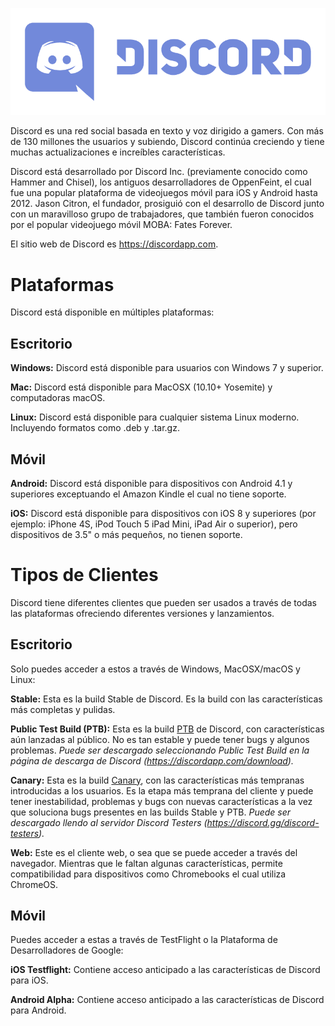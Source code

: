 <!-- TITLE: [ES] Discord -->

![Logo](/uploads/discord/logo.png "Logo")

Discord es una red social basada en texto y voz dirigido a gamers. Con más de 130 millones the usuarios y subiendo, Discord continúa creciendo y tiene muchas actualizaciones e increíbles características.

Discord está desarrollado por Discord Inc. (previamente conocido como Hammer and Chisel), los antiguos desarrolladores de OppenFeint, el cual fue una popular plataforma de videojuegos móvil para iOS y Android hasta 2012. Jason Citron, el fundador, prosiguió con el desarrollo de Discord junto con un maravilloso grupo de trabajadores, que también fueron conocidos por el popular videojuego móvil MOBA: Fates Forever.

El sitio web de Discord es https://discordapp.com.

# Plataformas
Discord está disponible en múltiples plataformas:

## Escritorio
**Windows:** Discord está disponible para usuarios con Windows 7 y superior.

**Mac:** Discord está disponible para MacOSX (10.10+ Yosemite) y computadoras macOS.

**Linux:** Discord está disponible para cualquier sistema Linux moderno. Incluyendo formatos como .deb y .tar.gz.

## Móvil
**Android:** Discord está disponible para dispositivos con Android 4.1 y superiores exceptuando el Amazon Kindle el cual no tiene soporte.

**iOS:** Discord está disponible para dispositivos con iOS 8 y superiores (por ejemplo: iPhone 4S, iPod Touch 5 iPad Mini, iPad Air o superior), pero dispositivos de 3.5" o más pequeños, no tienen soporte.

# Tipos de Clientes
Discord tiene diferentes clientes que pueden ser usados a través de todas las plataformas ofreciendo diferentes versiones y lanzamientos.

## Escritorio
Solo puedes acceder a estos a través de Windows, MacOSX/macOS y Linux:

**Stable:** Esta es la build Stable de Discord. Es la build con las características más completas y pulidas. 

**Public Test Build (PTB):** Esta es la build [PTB](/es/ptb) de Discord, con características aún lanzadas al público. No es tan estable y puede tener bugs y algunos problemas.
*Puede ser descargado seleccionando Public Test Build en la página de descarga de Discord (https://discordapp.com/download).*

**Canary:** Esta es la build [Canary](/es/discord-canary), con las características más tempranas introducidas a los usuarios. Es la etapa más temprana del cliente y puede tener inestabilidad, problemas y bugs con nuevas características a la vez que soluciona bugs presentes en las builds Stable y PTB. 
*Puede ser descargado llendo al servidor Discord Testers (https://discord.gg/discord-testers).*

**Web:** Este es el cliente web, o sea que se puede acceder a través del navegador. Mientras que le faltan algunas características, permite compatibilidad para dispositivos como Chromebooks el cual utiliza ChromeOS.

## Móvil
Puedes acceder a estas a través de TestFlight o la Plataforma de Desarrolladores de Google:

**iOS Testflight:** Contiene acceso anticipado a las características de Discord para iOS.

**Android Alpha:**  Contiene acceso anticipado a las características de Discord para Android.